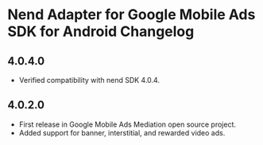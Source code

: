 # Nend Adapter for Google Mobile Ads SDK for Android Changelog

## 4.0.4.0

- Verified compatibility with nend SDK 4.0.4.

## 4.0.2.0

- First release in Google Mobile Ads Mediation open source project.
- Added support for banner, interstitial, and rewarded video ads.

